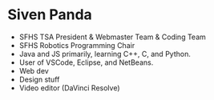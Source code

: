 <h1>Siven Panda</h1>
<ul>
<li>SFHS TSA President & Webmaster Team & Coding Team
<li>SFHS Robotics Programming Chair
<li>Java and JS primarily, learning C++, C, and Python.
<li>User of VSCode, Eclipse, and NetBeans.
<li>Web dev 
<li>Design stuff 
<li>Video editor (DaVinci Resolve)
</ul>
